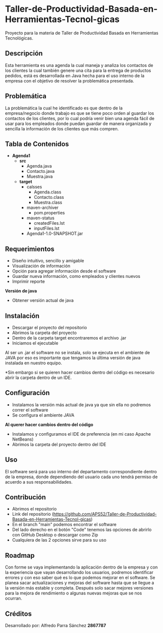 # Taller-de-Productividad-Basada-en-Herramientas-Tecnol-gicas
Proyecto para la materia de Taller de Productividad Basada en Herramientas Tecnológicas. 

## Descripción
Esta herramienta es una agenda la cual maneja y analiza los contactos de los clientes la cual también genere una cita para la entrega de productos pedidos, está es desarrollada en Java hecha para el uso interno de la empresa con el objetivo de resolver la problemática presentada.

## Problemática
La problemática la cual he identificado es que dentro de la empresa/negocio donde trabajo es que se tiene poco orden al guardar los contactos de los clientes, por lo cual podría venir bien una agenda fácil de usar para los empleados donde puedan guardar de manera organizada y sencilla la información de los clientes que más compren.

## Tabla de Contenidos

  - **Agenda1**
    - **src**
      - Agenda.java
      - Contacto.java
      - Muestra.java
    - **target**
      - calsses
        - Agenda.class
        - Contacto.class
        - Muestra.class
      - maven-archiver
        - pom.properties
      - maven-status
        - createdFiles.lst
        - inputFiles.lst
      - Agenda1-1.0-SNAPSHOT.jar
      
## Requerimientos 

- Diseño intuitivo, sencillo y amigable
- Visualización de información
- Opción para agregar información desde el software
- Guardar nueva información, como empleados y clientes nuevos
- Imprimir reporte

**Versión de java**
- Obtener versión actual de java

## Instalación
  - Descargar el proyecto del repositorio
  - Abrimos la carpeta del proyecto
  - Dentro de la carpeta target encontraremos el archivo .jar
  - Iniciamos el ejecutable

Al ser un .jar el software no se instala, solo se ejecuta en el ambiente de JAVA por eso es importante que tengamos la última versión de java instalada en nuestro equipo.

*Sin embargo si se quieren hacer cambios dentro del código es necesario abrir la carpeta dentro de un IDE.

## Configuración
- Instalamos la versión más actual de java ya que sin ella no podremos correr el software
- Se configura el ambiente JAVA

**Al querer hacer cambios dentro del código**
- Instalamos y configuramos el IDE de preferencia (en mi caso Apache NetBeans)
- Abrimos la carpeta del proyecto dentro del IDE


## Uso
El software será para uso interno del departamento correspondiente dentro de la empresa, donde dependiendo del usuario cada uno tendrá permiso de acuerdo a sus responsabilidades.

## Contribución
   - Abrimos el repositorio 
   - Link del repositorio (https://github.com/APS52/Taller-de-Productividad-Basada-en-Herramientas-Tecnol-gicas)
   - En el branch "main" podemos encontrar el software
   - Del lado derecho en el botón "Code" tenemos las opciones de abrirlo con GitHub Desktop o descargar como Zip
   - Cualquiera de las 2 opciones sirve para su uso

## Roadmap
Con forme se vaya implementando la aplicación dentro de la empresa y con la experiencia que vayan desarrollando los usuarios, podremos identificar errores y con eso saber qué es lo que podemos mejorar en el software.
Se planea sacar actualizaciones y mejoras del software hasta que se llegue a la versión más estable y completa. Después solo sacar mejores versiones para la mejora de rendimiento o algunas nuevas mejoras que se nos ocurran.

## Créditos
Desarrollado por:
Alfredo Parra Sánchez **2867787**
